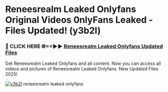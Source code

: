 # Reneesrealm Leaked Onlyfans Original Videos 0nlyFans Leaked - Files Updated! (y3b2l)

<h3>🔴 CLICK HERE 🌐==►► <a href="https://tinyurl.com/x26r9saj" rel="nofollow">Reneesrealm Leaked Onlyfans Updated Files</a></h3>

Get Reneesrealm Leaked Onlyfans and all content. Now you can access all videos and pictures of Reneesrealm Leaked Onlyfans. New Updated Files 2025!

[![y3b2l](https://i.imgur.com/LkgZPqh.gif)](https://tinyurl.com/x26r9saj)
reneesrealm leaked onlyfans